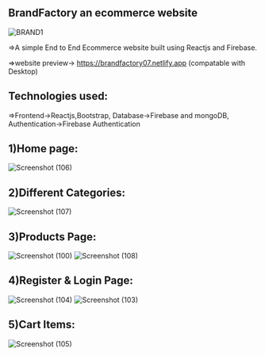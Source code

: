 BrandFactory an ecommerce website
---------------------------------------------------------

![BRAND1](https://user-images.githubusercontent.com/97245908/190702106-b51d0720-acdc-48f4-b714-7e27af4ce1ea.png)


=>A simple End to End Ecommerce website built using Reactjs and Firebase.

=>website preview-> https://brandfactory07.netlify.app (compatable with Desktop)

Technologies used:
-----------------------------------------------------
=>Frontend->Reactjs,Bootstrap, 
Database->Firebase and mongoDB, 
Authentication->Firebase Authentication

1)Home page:
---------------------------------------------------------------
![Screenshot (106)](https://user-images.githubusercontent.com/97245908/190694966-af5bcc44-9b58-4006-b84c-607ff877d5cc.png)

2)Different Categories:
-----------------------------------------------------------------
![Screenshot (107)](https://user-images.githubusercontent.com/97245908/190695971-90c37a14-931b-4874-9c85-6d5ac38881a7.png)

3)Products Page:
-----------------------------------------------------------------
![Screenshot (100)](https://user-images.githubusercontent.com/97245908/190696855-4c231ca7-ffea-4728-905e-3d027c16bde3.png)
![Screenshot (108)](https://user-images.githubusercontent.com/97245908/190697552-caaa61c8-593d-4b02-9449-a42fcfecc45d.png)

4)Register & Login Page:
---------------------------------------------------------------------
![Screenshot (104)](https://user-images.githubusercontent.com/97245908/190698248-b66d4be9-8fbe-442e-9ee7-4c2dd9922c75.png)
![Screenshot (103)](https://user-images.githubusercontent.com/97245908/190698379-092d6131-cdea-47ab-91d8-d02bc2b1073c.png)

5)Cart Items:
-----------------------------------------------------------------------
![Screenshot (105)](https://user-images.githubusercontent.com/97245908/190698855-ba377afa-7ad0-4ea1-8316-a994bde63fe3.png)



